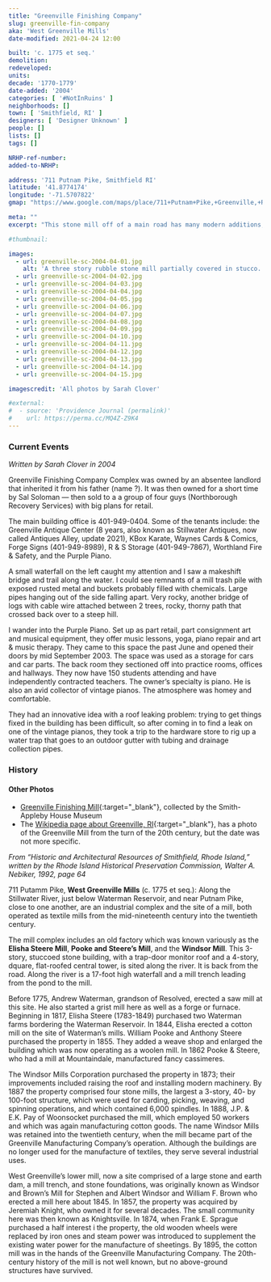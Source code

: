 ```yaml
---
title: "Greenville Finishing Company"
slug: greenville-fin-company
aka: 'West Greenville Mills'
date-modified: 2021-04-24 12:00

built: 'c. 1775 et seq.'
demolition: 
redeveloped: 
units:
decade: '1770-1779'
date-added: '2004'
categories: [ '#NotInRuins' ]
neighborhoods: []
town: [ 'Smithfield, RI' ]
designers: [ 'Designer Unknown' ]
people: []
lists: []
tags: []

NRHP-ref-number:
added-to-NRHP:

address: '711 Putnam Pike, Smithfield RI'
latitude: '41.8774174'
longitude: '-71.5707822'
gmap: "https://www.google.com/maps/place/711+Putnam+Pike,+Greenville,+RI+02828/@41.8774174,-71.5707822,17z/data=!3m1!4b1!4m5!3m4!1s0x89e44763a7f58d2d:0xb420f607f76090a3!8m2!3d41.8774174!4d-71.5685935"

meta: ""
excerpt: "This stone mill off of a main road has many modern additions, like vinyl siding and brick warehouses, but its roots go back to 1775"

#thumbnail: 

images:
  - url: greenville-sc-2004-04-01.jpg
    alt: 'A three story rubble stone mill partially covered in stucco. The monitor roof has been covered over by wooden clapboard siding as well as the top floor of the four story, square, central stair tower. Newer additions to the mill include a red brick pier and spandrel style mill off the southern side and a expansive one-story red brick addition off the western side towards the main road. A tall, thin yellow brick chimney comes off the back with “Greenville Fin Co.” written onto its length in red brick.'
  - url: greenville-sc-2004-04-02.jpg
  - url: greenville-sc-2004-04-03.jpg
  - url: greenville-sc-2004-04-04.jpg
  - url: greenville-sc-2004-04-05.jpg
  - url: greenville-sc-2004-04-06.jpg
  - url: greenville-sc-2004-04-07.jpg
  - url: greenville-sc-2004-04-08.jpg
  - url: greenville-sc-2004-04-09.jpg
  - url: greenville-sc-2004-04-10.jpg
  - url: greenville-sc-2004-04-11.jpg
  - url: greenville-sc-2004-04-12.jpg
  - url: greenville-sc-2004-04-13.jpg
  - url: greenville-sc-2004-04-14.jpg
  - url: greenville-sc-2004-04-15.jpg

imagescredit: 'All photos by Sarah Clover'

#external:
#  - source: 'Providence Journal (permalink)'
#    url: https://perma.cc/MQ4Z-Z9K4
---
```


### Current Events

_Written by Sarah Clover in 2004_

Greenville Finishing Company Complex was owned by an absentee landlord that inherited it from his father (name ?). It was then owned for a short time by Sal Soloman — then sold to a a group of four guys (Northborough Recovery Services) with big plans for retail.

The main building office is 401-949-0404. Some of the tenants include: the Greenville Antique Center (8 years, also known as Stillwater Antiques, now called Antiques Alley, update 2021), KBox Karate, Waynes Cards & Comics, Forge Signs (401-949-8989), R & S Storage (401-949-7867), Worthland Fire & Safety, and the Purple Piano.

A small waterfall on the left caught my attention and I saw a makeshift bridge and trail along the water. I could see remnants of a mill trash pile with exposed rusted metal and buckets probably filled with chemicals. Large pipes hanging out of the side falling apart. Very rocky, another bridge of logs with cable wire attached between 2 trees, rocky, thorny path that crossed back over to a steep hill.

I wander into the Purple Piano. Set up as part retail, part consignment art and musical equipment, they offer music lessons, yoga, piano repair and art & music therapy. They came to this space the past June and opened their doors by mid September 2003. The space was used as a storage for cars and car parts. The back room they sectioned off into practice rooms, offices and hallways. They now have 150 students attending and have independently contracted teachers. The owner’s specialty is piano. He is also an avid collector of vintage pianos. The atmosphere was homey and comfortable.

They had an innovative idea with a roof leaking problem: trying to get things fixed in the building has been difficult, so after coming in to find a leak on one of the vintage pianos, they took a trip to the hardware store to rig up a water trap that goes to an outdoor gutter with tubing and drainage collection pipes.


### History

#### Other Photos 

+ [Greenville Finishing Mill](//www.flickr.com/photos/93282315@N05/albums/72157644575919441){:target="_blank"}, collected by the Smith-Appleby House Museum
+ The [Wikipedia page about Greenville, RI](//en.wikipedia.org/wiki/Greenville,_Rhode_Island){:target="_blank"}, has a photo of the Greenville Mill from the turn of the 20th century, but the date was not more specific.


_From “Historic and Architectural Resources of Smithfield, Rhode Island,” written by the Rhode Island Historical Preservation Commission, Walter A. Nebiker, 1992, page 64_

711 Putamm Pike, **West Greenville Mills** (c. 1775 et seq.): Along the Stillwater River, just below Waterman Reservoir, and near Putnam Pike, close to one another, are an industrial complex and the site of a mill, both operated as textile mills from the mid-nineteenth century into the twentieth century. 

The mill complex includes an old factory which was known variously as the **Elisha Steere Mill**, **Pooke and Steere’s Mill**, and the **Windsor Mill**. This 3-story, stuccoed stone building, with a trap-door monitor roof and a 4-story, dquare, flat-roofed central tower, is sited along the river. It is back from the road. Along the river is a 17-foot high waterfall and a mill trench leading from the pond to the mill. 

Before 1775, Andrew Waterman, grandson of Resolved, erected a saw mill at this site. He also started a grist mill here as well as a forge or furnace. Beginning in 1817, Elisha Steere (1783-1849) purchased two Waterman farms bordering the Waterman Reservoir. In 1844, Elisha erected a cotton mill on the site of Waterman’s mills. William Pooke and Anthony Steere purchased the property in 1855. They added a weave shop and enlarged the building which was now operating as a woolen mill. In 1862 Pooke & Steere, who had a mill at Mountaindale, manufactured fancy cassimeres. 

The Windsor Mills Corporation purchased the property in 1873; their improvements included raising the roof and installing modern machinery. By 1887 the property comprised four stone mills, the largest a 3-story, 40- by 100-foot structure, which were used for carding, picking, weaving, and spinning operations, and which contained 6,000 spindles. In 1888, J.P. & E.K. Pay of Woonsocket purchased the mill, which employed 50 workers and which was again manufacturing cotton goods. The name Windsor Mills was retained into the twentieth century, when the mill became part of the Greenville Manufacturing Company’s operation. Although the buildings are no longer used for the manufacture of textiles, they serve several industrial uses. 

West Greenville’s lower mill, now a site comprised of a large stone and earth dam, a mill trench, and stone foundations, was originally known as Windsor and Brown’s Mill for Stephen and Albert Windsor and William F. Brown who erected a mill here about 1845. In 1857, the property was acquired by Jeremiah Knight, who owned it for several decades. The small community here was then known as Knightsville. In 1874, when Frank E. Sprague purchased a half interest i the property, the old wooden wheels were replaced by iron ones and steam power was introduced to supplement the existing water power for the manufacture of sheetings. By 1895, the cotton mill was in the hands of the Greenville Manufacturing Company. The 20th-century history of the mill is not well known, but no above-ground structures have survived. 
